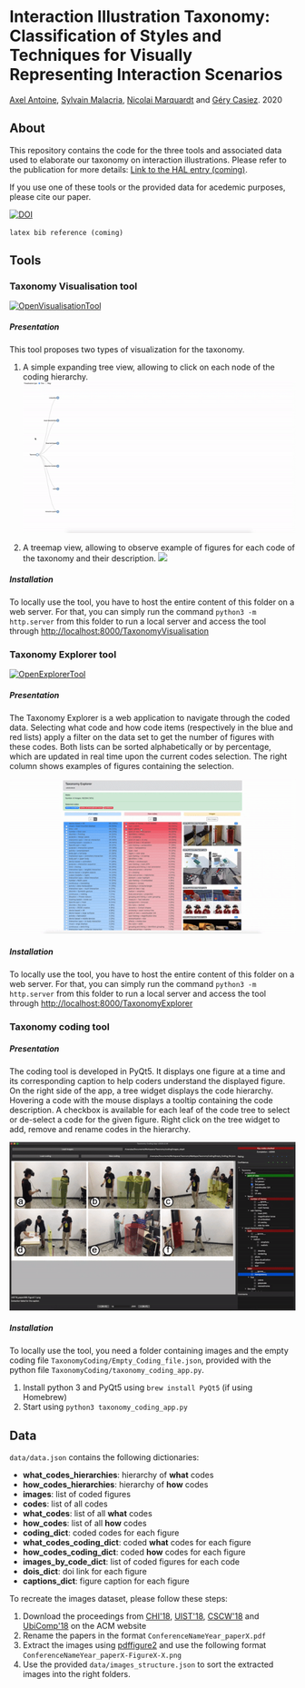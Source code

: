 # Interaction Illustration Taxonomy: Classification of Styles and Techniques for Visually Representing Interaction Scenarios

[Axel Antoine](https://axantoine.com/),
[Sylvain Malacria](http://www.malacria.com/),
[Nicolai Marquardt](http://www.nicolaimarquardt.com/) and
[Géry Casiez](https://cristal.univ-lille.fr/~casiez/). 2020

## About
This repository contains the code for the three tools and associated data used to elaborate our taxonomy on interaction illustrations.
Please refer to the publication for more details: [Link to the HAL entry (coming)](). 

If you use one of these tools or the provided data for acedemic purposes, please cite our paper.

[![DOI](https://img.shields.io/badge/doi-10.1145/3411764.3445586-blue)]( https://doi.org/10.1145/3411764.3445586)

`
latex bib reference (coming)
`

## Tools

### Taxonomy Visualisation tool

[![OpenVisualisationTool](https://img.shields.io/badge/Open_the_online_Visualisation_tool-green)](https://ns.inria.fr/loki/taxonomy/TaxonomyVisualisation/)

##### Presentation

This tool proposes two types of visualization for the taxonomy. 

1. A simple expanding tree view, allowing to click on each node of the coding hierarchy.
![](resources/treemap_example.gif)

1. A treemap view, allowing to observe example of figures for each code of the taxonomy and their description. 
![](resources/viewmap_example.gif)

##### Installation 

To locally use the tool, you have to host the entire content of this folder on a web server. For that, you can simply run the command `python3 -m http.server` from this folder to run a local server and access the tool through [http://localhost:8000/TaxonomyVisualisation](http://localhost:8000/TaxonomyVisualisation)

### Taxonomy Explorer tool

[![OpenExplorerTool](https://img.shields.io/badge/Open_the_online_Explorer_tool-green)](https://ns.inria.fr/loki/taxonomy/TaxonomyExplorer/)

##### Presentation

The Taxonomy Explorer is a web application to navigate through the coded data. Selecting what code and how code items (respectively in the blue and red lists) apply a filter on the data set to get the number of figures with these codes. Both lists can be sorted alphabetically or by percentage, which are updated in real time upon the current codes selection. The right column shows examples of figures containing the selection.

![](resources/exploration_example.gif)

##### Installation 

To locally use the tool, you have to host the entire content of this folder on a web server. For that, you can simply run the command `python3 -m http.server` from this folder to run a local server and access the tool through [http://localhost:8000/TaxonomyExplorer](http://localhost:8000/TaxonomyExplorer)

### Taxonomy coding tool

##### Presentation

The coding tool is developed in PyQt5. It displays one figure at a time and its corresponding caption to help coders understand the displayed figure. On the right side of the app, a tree widget displays the code hierarchy. Hovering a code with the mouse displays a tooltip containing the code description. A checkbox is available for each leaf of the code tree to select or de-select a code for the given figure. Right click on the tree widget to add, remove and rename codes in the hierarchy. 


![](resources/coding_example.gif)

##### Installation 

To locally use the tool, you need a folder containing images and the empty coding file `TaxonomyCoding/Empty_Coding_file.json`, provided with the python file `TaxonomyCoding/taxonomy_coding_app.py`.

1. Install python 3 and PyQt5 using `brew install PyQt5` (if using Homebrew)
1. Start using `python3 taxonomy_coding_app.py`


## Data

`data/data.json` contains the following dictionaries:

* **what_codes_hierarchies**: hierarchy of **what** codes
* **how_codes_hierarchies**: hierarchy of **how** codes
* **images**: list of coded figures
* **codes**: list of all codes
* **what_codes**: list of all **what** codes
* **how_codes**: list of all **how** codes
* **coding_dict**: coded codes for each figure
* **what_codes_coding_dict**: coded **what** codes for each figure
* **how_codes_coding_dict**: coded **how** codes for each figure
* **images_by_code_dict**: list of coded figures for each code
* **dois_dict**: doi link for each figure
* **captions_dict**: figure caption for each figure


To recreate the images dataset, please follow these steps:

1. Download the proceedings from [CHI'18](https://dl.acm.org/doi/proceedings/10.1145/3173574), [UIST'18](https://dl.acm.org/doi/proceedings/10.1145/3242587), [CSCW'18](https://dl.acm.org/doi/proceedings/10.1145/3272973) and [UbiComp'18](https://dl.acm.org/doi/proceedings/10.1145/3267305) on the ACM website
1. Rename the papers in the format `ConferenceNameYear_paperX.pdf`
1. Extract the images using [pdffigure2](https://github.com/allenai/pdffigures2) and use the following format `ConferenceNameYear_paperX-FigureX-X.png`
1. Use the provided `data/images_structure.json` to sort the extracted images into the right folders.
